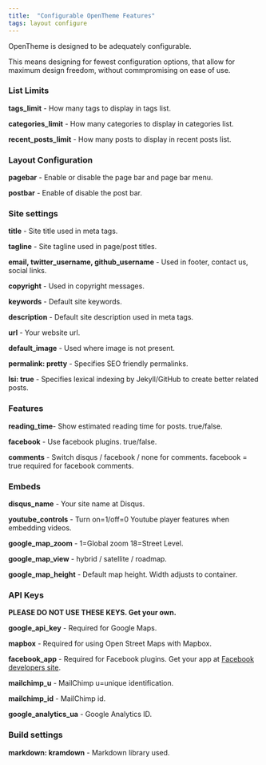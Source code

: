```yaml
---
title:  "Configurable OpenTheme Features"
tags: layout configure
---
```


OpenTheme is designed to be adequately configurable. 

This means designing for fewest configuration options, that allow for maximum design freedom, without commpromising on ease of use.

### List Limits

**tags_limit** - How many tags to display in tags list.

**categories_limit** - How many categories to display in categories list.

**recent_posts_limit** - How many posts to display in recent posts list.

### Layout Configuration

**pagebar** - Enable or disable the page bar and page bar menu.

**postbar** - Enable of disable the post bar.

### Site settings

**title** - Site title used in meta tags.

**tagline** - Site tagline used in page/post titles.

**email, twitter_username, github_username** - Used in footer, contact us, social links.

**copyright** - Used in copyright messages.

**keywords** - Default site keywords.

**description** - Default site description used in meta tags.

**url** - Your website url.

**default_image** - Used where image is not present.

**permalink: pretty** - Specifies SEO friendly permalinks.

**lsi: true** - Specifies lexical indexing by Jekyll/GitHub to create better related posts.

### Features

**reading_time**- Show estimated reading time for posts. true/false.

**facebook** - Use facebook plugins. true/false.

**comments** - Switch disqus / facebook / none for comments. facebook = true required for facebook comments.

### Embeds

**disqus_name** - Your site name at Disqus.

**youtube_controls** - Turn on=1/off=0 Youtube player features when embedding videos.

**google_map_zoom** - 1=Global zoom 18=Street Level.

**google_map_view** - hybrid / satellite / roadmap.

**google_map_height** - Default map height. Width adjusts to container.

### API Keys

**PLEASE DO NOT USE THESE KEYS. Get your own.**

**google_api_key** - Required for Google Maps.

**mapbox** - Required for using Open Street Maps with Mapbox.

**facebook_app** - Required for Facebook plugins. Get your app at [Facebook developers site](https://developers.facebook.com/).

**mailchimp_u** - MailChimp u=unique identification.

**mailchimp_id** - MailChimp id.

**google_analytics_ua** - Google Analytics ID.

### Build settings

**markdown: kramdown** - Markdown library used.
